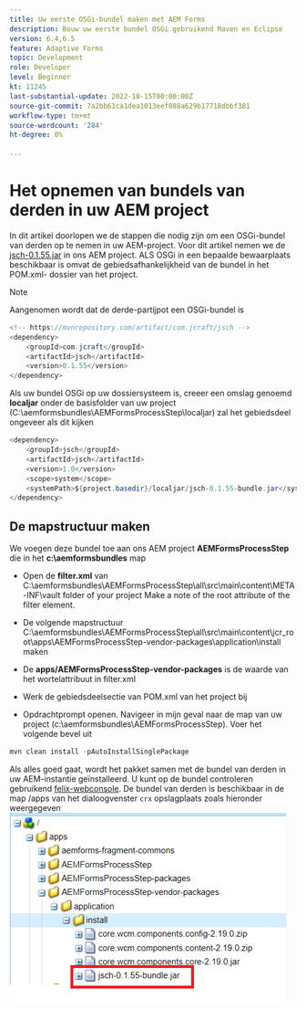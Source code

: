 ```yaml
---
title: Uw eerste OSGi-bundel maken met AEM Forms
description: Bouw uw eerste bundel OSGi gebruikend Maven en Eclipse
version: 6.4,6.5
feature: Adaptive Forms
topic: Development
role: Developer
level: Beginner
kt: 11245
last-substantial-update: 2022-10-15T00:00:00Z
source-git-commit: 7a2bb61ca1dea1013eef088a629b17718dbbf381
workflow-type: tm+mt
source-wordcount: '284'
ht-degree: 0%

---
```


# Het opnemen van bundels van derden in uw AEM project

In dit artikel doorlopen we de stappen die nodig zijn om een OSGi-bundel van derden op te nemen in uw AEM-project. Voor dit artikel nemen we de [jsch-0.1.55.jar](https://repo1.maven.org/maven2/com/jcraft/jsch/0.1.55/jsch-0.1.55.jar) in ons AEM project.  ALS OSGi in een bepaalde bewaarplaats beschikbaar is omvat de gebiedsafhankelijkheid van de bundel in het POM.xml- dossier van het project.

>[!NOTE]
> Aangenomen wordt dat de derde-partijpot een OSGi-bundel is

```java
<!-- https://mvnrepository.com/artifact/com.jcraft/jsch -->
<dependency>
    <groupId>com.jcraft</groupId>
    <artifactId>jsch</artifactId>
    <version>0.1.55</version>
</dependency>
```

Als uw bundel OSGi op uw dossiersysteem is, creeer een omslag genoemd **localjar** onder de basisfolder van uw project (C:\aemformsbundles\AEMFormsProcessStep\localjar) zal het gebiedsdeel ongeveer als dit kijken

```java
<dependency>
    <groupId>jsch</groupId>
    <artifactId>jsch</artifactId>
    <version>1.0</version>
    <scope>system</scope>
    <systemPath>${project.basedir}/localjar/jsch-0.1.55-bundle.jar</systemPath>
</dependency>
```

## De mapstructuur maken

We voegen deze bundel toe aan ons AEM project **AEMFormsProcessStep** die in het **c:\aemformsbundles** map

* Open de **filter.xml** van C:\aemformsbundles\AEMFormsProcessStep\all\src\main\content\META-INF\vault folder of your project Make a note of the root attribute of the filter element.

* De volgende mapstructuur C:\aemformsbundles\AEMFormsProcessStep\all\src\main\content\jcr_root\apps\AEMFormsProcessStep-vendor-packages\application\install maken
* De **apps/AEMFormsProcessStep-vendor-packages** is de waarde van het wortelattribuut in filter.xml
* Werk de gebiedsdeelsectie van POM.xml van het project bij
* Opdrachtprompt openen. Navigeer in mijn geval naar de map van uw project (c:\aemformsbundles\AEMFormsProcessStep). Voer het volgende bevel uit

```java
mvn clean install -pAutoInstallSinglePackage
```

Als alles goed gaat, wordt het pakket samen met de bundel van derden in uw AEM-instantie geïnstalleerd. U kunt op de bundel controleren gebruikend [felix-webconsole](http://localhost:4502/system/console/bundles). De bundel van derden is beschikbaar in de map /apps van het dialoogvenster `crx` opslagplaats zoals hieronder weergegeven
![derde](assets/custom-bundle1.png)



